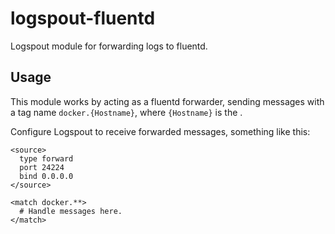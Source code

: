 # logspout-fluentd

Logspout module for forwarding logs to fluentd.

## Usage

This module works by acting as a fluentd forwarder, sending messages with a tag name `docker.{Hostname}`, where `{Hostname}` is the .

Configure Logspout to receive forwarded messages, something like this:

```
<source>
  type forward
  port 24224
  bind 0.0.0.0
</source>

<match docker.**>
  # Handle messages here.
</match>
```